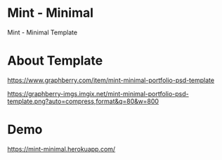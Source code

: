 # Mint - Minimal

Mint - Minimal Template

# About Template

https://www.graphberry.com/item/mint-minimal-portfolio-psd-template

https://graphberry-imgs.imgix.net/mint-minimal-portfolio-psd-template.png?auto=compress,format&q=80&w=800

# Demo

https://mint-minimal.herokuapp.com/

